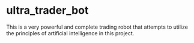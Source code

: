 # ultra_trader_bot
This is a very powerful and complete trading robot that attempts to utilize the principles of artificial intelligence in this project.
